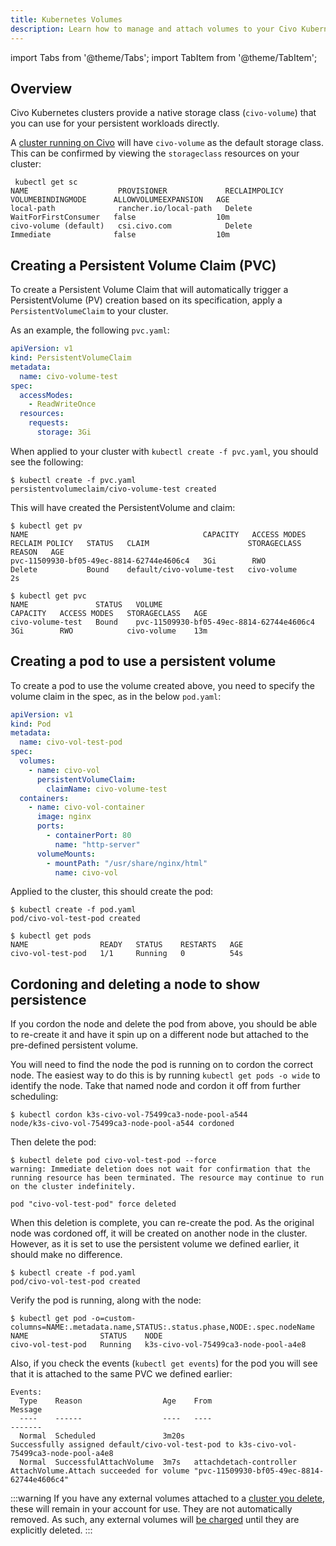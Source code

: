 ```yaml
---
title: Kubernetes Volumes
description: Learn how to manage and attach volumes to your Civo Kubernetes clusters, find out how to use them and improve the performance of your applications.
---
```


import Tabs from '@theme/Tabs';
import TabItem from '@theme/TabItem';

<head>
  <title>Managing Kubernetes Volumes for Your Civo Clusters | Civo Documentation</title>
</head>

## Overview

Civo Kubernetes clusters provide a native storage class (`civo-volume`) that you can use for your persistent workloads directly.

A [cluster running on Civo](./create-a-cluster.md) will have `civo-volume` as the default storage class. This can be confirmed by viewing the `storageclass` resources on your cluster:

```console
 kubectl get sc
NAME                    PROVISIONER             RECLAIMPOLICY   VOLUMEBINDINGMODE      ALLOWVOLUMEEXPANSION   AGE
local-path              rancher.io/local-path   Delete          WaitForFirstConsumer   false                  10m
civo-volume (default)   csi.civo.com            Delete          Immediate              false                  10m
```

## Creating a Persistent Volume Claim (PVC)

To create a Persistent Volume Claim that will automatically trigger a PersistentVolume (PV) creation based on its specification, apply a `PersistentVolumeClaim` to your cluster.

As an example, the following `pvc.yaml`:

```yaml
apiVersion: v1
kind: PersistentVolumeClaim
metadata:
  name: civo-volume-test
spec:
  accessModes:
    - ReadWriteOnce
  resources:
    requests:
      storage: 3Gi
```

When applied to your cluster with `kubectl create -f pvc.yaml`, you should see the following:

```console
$ kubectl create -f pvc.yaml 
persistentvolumeclaim/civo-volume-test created
```

This will have created the PersistentVolume and claim:

```console
$ kubectl get pv
NAME                                       CAPACITY   ACCESS MODES   RECLAIM POLICY   STATUS   CLAIM                      STORAGECLASS   REASON   AGE
pvc-11509930-bf05-49ec-8814-62744e4606c4   3Gi        RWO            Delete           Bound    default/civo-volume-test   civo-volume             2s

$ kubectl get pvc
NAME               STATUS   VOLUME                                     CAPACITY   ACCESS MODES   STORAGECLASS   AGE
civo-volume-test   Bound    pvc-11509930-bf05-49ec-8814-62744e4606c4   3Gi        RWO            civo-volume    13m
```

## Creating a pod to use a persistent volume

To create a pod to use the volume created above, you need to specify the volume claim in the spec, as in the below `pod.yaml`:

```yaml
apiVersion: v1
kind: Pod
metadata:
  name: civo-vol-test-pod
spec:
  volumes:
    - name: civo-vol
      persistentVolumeClaim:
        claimName: civo-volume-test
  containers:
    - name: civo-vol-container
      image: nginx
      ports:
        - containerPort: 80
          name: "http-server"
      volumeMounts:
        - mountPath: "/usr/share/nginx/html"
          name: civo-vol
```

Applied to the cluster, this should create the pod:

```console
$ kubectl create -f pod.yaml 
pod/civo-vol-test-pod created

$ kubectl get pods
NAME                READY   STATUS    RESTARTS   AGE
civo-vol-test-pod   1/1     Running   0          54s
```

## Cordoning and deleting a node to show persistence

If you cordon the node and delete the pod from above, you should be able to re-create it and have it spin up on a different node but attached to the pre-defined persistent volume.

You will need to find the node the pod is running on to cordon the correct node. The easiest way to do this is by running `kubectl get pods -o wide` to identify the node. Take that named node and cordon it off from further scheduling:

```console
$ kubectl cordon k3s-civo-vol-75499ca3-node-pool-a544
node/k3s-civo-vol-75499ca3-node-pool-a544 cordoned
```

Then delete the pod:

```console
$ kubectl delete pod civo-vol-test-pod --force
warning: Immediate deletion does not wait for confirmation that the running resource has been terminated. The resource may continue to run on the cluster indefinitely.

pod "civo-vol-test-pod" force deleted
```

When this deletion is complete, you can re-create the pod. As the original node was cordoned off, it will be created on another node in the cluster. However, as it is set to use the persistent volume we defined earlier, it should make no difference.

```console
$ kubectl create -f pod.yaml 
pod/civo-vol-test-pod created
```

Verify the pod is running, along with the node:

```console
$ kubectl get pod -o=custom-columns=NAME:.metadata.name,STATUS:.status.phase,NODE:.spec.nodeName
NAME                STATUS    NODE
civo-vol-test-pod   Running   k3s-civo-vol-75499ca3-node-pool-a4e8
```

Also, if you check the events (`kubectl get events`) for the pod you will see that it is attached to the same PVC we defined earlier:

```console
Events:
  Type    Reason                  Age    From                                           Message
  ----    ------                  ----   ----                                           -------
  Normal  Scheduled               3m20s                                                 Successfully assigned default/civo-vol-test-pod to k3s-civo-vol-75499ca3-node-pool-a4e8
  Normal  SuccessfulAttachVolume  3m7s   attachdetach-controller                        AttachVolume.Attach succeeded for volume "pvc-11509930-bf05-49ec-8814-62744e4606c4"
```

:::warning
If you have any external volumes attached to a [cluster you delete](./delete-a-cluster.md), these will remain in your account for use. They are not automatically removed. As such, any external volumes will [be charged](../account/billing.md) until they are explicitly deleted.
:::